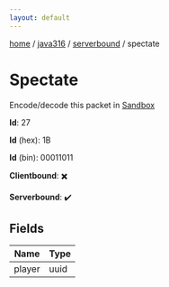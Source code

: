 ```yaml
---
layout: default
---
```


[home](/)  /  [java316](/protocol/java316)  /  [serverbound](/protocol/java316/serverbound)  /  spectate

# Spectate

Encode/decode this packet in [Sandbox](../../../sandbox/java316#Serverbound.Spectate)

**Id**: 27

**Id** (hex): 1B

**Id** (bin): 00011011

**Clientbound**: ✖️

**Serverbound**: ✔️

## Fields

Name | Type
---|---
player | uuid
